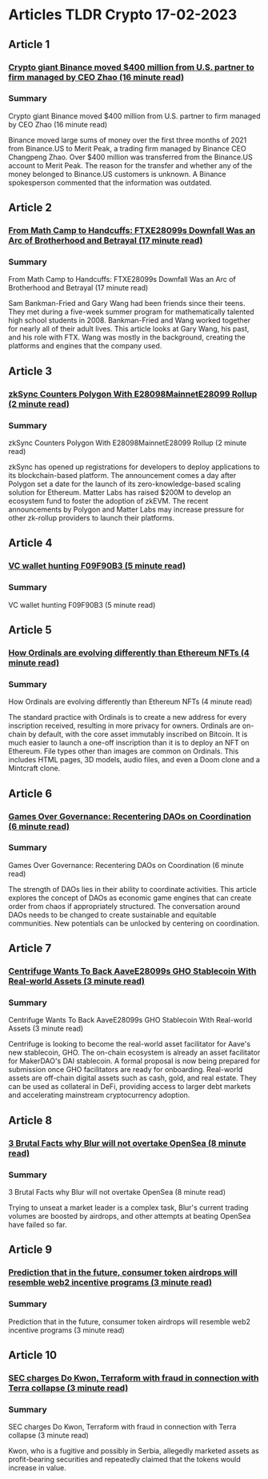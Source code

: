 # Articles TLDR Crypto 17-02-2023

## Article 1
### [Crypto giant Binance moved $400 million from U.S. partner to firm managed by CEO Zhao (16 minute read)</strong>](https://tldr.tech)
### Summary 
 Crypto giant Binance moved $400 million from U.S. partner to firm managed by CEO Zhao (16 minute read)</strong>

Binance moved large sums of money over the first three months of 2021 from Binance.US to Merit Peak, a trading firm managed by Binance CEO Changpeng Zhao. Over $400 million was transferred from the Binance.US account to Merit Peak. The reason for the transfer and whether any of the money belonged to Binance.US customers is unknown. A Binance spokesperson commented that the information was outdated.

## Article 2
### [From Math Camp to Handcuffs: FTXE28099s Downfall Was an Arc of Brotherhood and Betrayal (17 minute read)](https://tldr.tech)
### Summary 
 From Math Camp to Handcuffs: FTXE28099s Downfall Was an Arc of Brotherhood and Betrayal (17 minute read)

Sam Bankman-Fried and Gary Wang had been friends since their teens. They met during a five-week summer program for mathematically talented high school students in 2008. Bankman-Fried and Wang worked together for nearly all of their adult lives. This article looks at Gary Wang, his past, and his role with FTX. Wang was mostly in the background, creating the platforms and engines that the company used.

## Article 3
### [zkSync Counters Polygon With E28098MainnetE28099 Rollup (2 minute read)](https://tldr.tech)
### Summary 
 zkSync Counters Polygon With E28098MainnetE28099 Rollup (2 minute read)

zkSync has opened up registrations for developers to deploy applications to its blockchain-based platform. The announcement comes a day after Polygon set a date for the launch of its zero-knowledge-based scaling solution for Ethereum. Matter Labs has raised $200M to develop an ecosystem fund to foster the adoption of zkEVM. The recent announcements by Polygon and Matter Labs may increase pressure for other zk-rollup providers to launch their platforms.

## Article 4
### [VC wallet hunting F09F90B3 (5 minute read)](https://tldr.tech)
### Summary 
 <span>VC wallet hunting F09F90B3 (5 minute read)

## Article 5
### [How Ordinals are evolving differently than Ethereum NFTs (4 minute read)](https://tldr.tech)
### Summary 
 How Ordinals are evolving differently than Ethereum NFTs (4 minute read)

The standard practice with Ordinals is to create a new address for every inscription received, resulting in more privacy for owners. Ordinals are on-chain by default, with the core asset immutably inscribed on Bitcoin. It is much easier to launch a one-off inscription than it is to deploy an NFT on Ethereum. File types other than images are common on Ordinals. This includes HTML pages, 3D models, audio files, and even a Doom clone and a Mintcraft clone.

## Article 6
### [Games Over Governance: Recentering DAOs on Coordination (6 minute read)](https://tldr.tech)
### Summary 
 Games Over Governance: Recentering DAOs on Coordination (6 minute read)

The strength of DAOs lies in their ability to coordinate activities. This article explores the concept of DAOs as economic game engines that can create order from chaos if appropriately structured. The conversation around DAOs needs to be changed to create sustainable and equitable communities. New potentials can be unlocked by centering on coordination.

## Article 7
### [Centrifuge Wants To Back AaveE28099s GHO Stablecoin With Real-world Assets (3 minute read)](https://tldr.tech)
### Summary 
 Centrifuge Wants To Back AaveE28099s GHO Stablecoin With Real-world Assets (3 minute read)

Centrifuge is looking to become the real-world asset facilitator for Aave's new stablecoin, GHO. The on-chain ecosystem is already an asset facilitator for MakerDAO's DAI stablecoin. A formal proposal is now being prepared for submission once GHO facilitators are ready for onboarding. Real-world assets are off-chain digital assets such as cash, gold, and real estate. They can be used as collateral in DeFi, providing access to larger debt markets and accelerating mainstream cryptocurrency adoption.

## Article 8
### [3 Brutal Facts why Blur will not overtake OpenSea (8 minute read)](https://tldr.tech)
### Summary 
 3 Brutal Facts why Blur will not overtake OpenSea (8 minute read)

Trying to unseat a market leader is a complex task, Blur's current trading volumes are boosted by airdrops, and other attempts at beating OpenSea have failed so far.

## Article 9
### [Prediction that in the future, consumer token airdrops will resemble web2 incentive programs (3 minute read)](https://tldr.tech)
### Summary 
 Prediction that in the future, consumer token airdrops will resemble web2 incentive programs (3 minute read)

## Article 10
### [SEC charges Do Kwon, Terraform with fraud in connection with Terra collapse (3 minute read)](https://tldr.tech)
### Summary 
 SEC charges Do Kwon, Terraform with fraud in connection with Terra collapse (3 minute read)

Kwon, who is a fugitive and possibly in Serbia, allegedly marketed assets as profit-bearing securities and repeatedly claimed that the tokens would increase in value.

